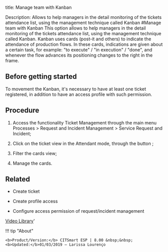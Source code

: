 title: Manage team with Kanban

Description: Allows to help managers in the detail monitoring of the tickets attendance list, using the management technique called Kanban
#Manage team with Kanban
This option allows to help managers in the detail monitoring of the tickets attendance list, using the management technique called Kanban. Kanban uses cards (post-it and others) to indicate the attendance of production flows.
In these cards, indications are given about a certain task, for example: "to execute" / "in execution" / "done", and whenever the flow advances its positioning changes to the right in the frame.

Before getting started
--------------------------

To movement the Kanban, it's necessary to have at least one ticket registered,
in addition to have an access profile with such permission.

Procedure
-------------

1.  Access the functionality Ticket Management through the main menu Processes
    \> Request and Incident Management \> Service Request and Incident;

2.  Click on the ticket view in the Attendant mode, through the button ;

3.  Filter the cards view;

4.  Manage the cards.

Related
-----------

-   Create ticket

-   Create profile access

-   Configure access permission of request/incident management

<i class='fa fa-youtube-play  fa-2x' style='color:#97ce17;vertical-align: middle;'> </i> [Video Library](https://www.youtube.com/playlist?list=PLB5qK2uzf2RNrJnhiXj3dbmgsm9-quhfz)'

!!! tip "About"

    <b>Product/Version:</b> CITSmart ESP | 8.00 &nbsp;&nbsp;
    <b>Updated:</b>01/03/2019 – Larissa Lourenço
